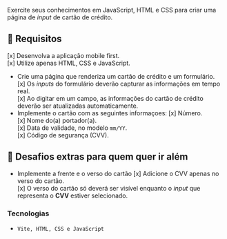 Exercite seus conhecimentos em JavaScript, HTML e CSS para criar uma página de _input_ de cartão de crédito.

## 🔨 Requisitos

[x] Desenvolva a aplicação mobile first. <br>
[x] Utilize apenas HTML, CSS e JavaScript. <br>

- Crie uma página que renderiza um cartão de crédito e um formulário. <br>
  [x] Os _inputs_ do formulário deverão capturar as informações em tempo real. <br>
  [x] Ao digitar em um campo, as informações do cartão de crédito deverão ser atualizadas automaticamente. <br>
- Implemente o cartão com as seguintes informaçoes:
  [x] Número. <br>
  [x] Nome do(a) portador(a). <br>
  [x] Data de validade, no modelo `mm/YY`. <br>
  [x] Código de segurança (CVV). <br>

## 🔨 Desafios extras para quem quer ir além

- Implemente a frente e o verso do cartão
  [x] Adicione o CVV apenas no verso do cartão.<br>
  [x] O verso do cartão só deverá ser visível enquanto o _input_ que representa o **CVV** estiver selecionado.<br>

<!-- ## 🎨 Design Sugerido

Temos uma sugestão de design no Figma. Mas sinta-se livre para utilizar a criatividade e fazer o seu próprio design.

### Screenshot

![Screenshot](https://github.com/codante-io/mp-input-cartao-de-credito/assets/78622334/7764a24d-826a-4c77-ae72-cfddbca4c04c)

### Figma

🔗 [Acesse o link do Figma](https://www.figma.com/community/file/1280597988349667150)
 -->

### Tecnologias

- `Vite, HTML, CSS e JavaScript`
